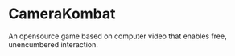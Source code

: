 CameraKombat
============

An opensource game based on computer video that enables free, unencumbered interaction.
